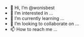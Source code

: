 - 👋 Hi, I’m @wonisbest
- 👀 I’m interested in ...
- 🌱 I’m currently learning ...
- 💞️ I’m looking to collaborate on ...
- 📫 How to reach me ...

<!---
wonisbest/wonisbest is a ✨ special ✨ repository because its `README.md` (this file) appears on your GitHub profile.
You can click the Preview link to take a look at your changes.
--->
